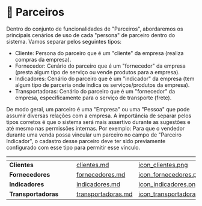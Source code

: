 # 👥 Parceiros

Dentro do conjunto de funcionalidades de "Parceiros", abordaremos os principais cenários de uso de cada "persona" de parceiro dentro do sistema. Vamos separar pelos seguintes tipos:

- Cliente: Persona do parceiro que é um "cliente" da empresa (realiza compras da empresa).
- Fornecedor: Cenário do parceiro que é um "fornecedor" da empresa (presta algum tipo de serviço ou vende produtos para a empresa).
- Indicadores: Cenário do parceiro que é um "indicador" da empresa (tem algum tipo de parceria onde indica os serviços/produtos da empresa).
- Transportadoras: Cenário do parceiro que é um "fornecedor" da empresa, especificamente para o serviço de transporte (frete).

De modo geral, um parceiro é uma "Empresa" ou uma "Pessoa" que pode assumir diversas relações com a empresa. A importância de separar pelos tipos corretos é que o sistema será mais assertivo durante as sugestões e até mesmo nas permissões internas. Por exemplo: Para que o vendedor durante uma venda possa vincular um parceiro no campo de "Parceiro Indicador", o cadastro desse parceiro deve ter sido previamente configurado com esse tipo para permitir esse vínculo. 

<table data-view="cards">
    <thead>
        <tr>
            <th></th>
            <th></th>
            <th></th>
            <th data-hidden data-card-target data-type="content-ref"></th>
            <th data-hidden data-card-cover data-type="files"></th>
        </tr>
    </thead>
        <tbody>
            <tr>
                <td>
                    <strong>Clientes</strong>
                </td>
                <td></td>
                <td></td>
                <td>
                    <a href="/erp-v2/funcionalidades/parceiros/clientes.md">clientes.md</a>
                </td>
                <td>
                    <a href="/erp-v2/assets/funcionalidades/icon_clientes.png">icon_clientes.png</a>
                </td>
            </tr>
            <tr>
                <td>
                    <strong>Fornecedores</strong>
                </td>
                <td></td>
                <td></td>
                <td>
                    <a href="/erp-v2/funcionalidades/parceiros/fornecedores.md">fornecedores.md</a>
                </td>
                <td>
                    <a href="/erp-v2/assets/funcionalidades/icon_fornecedores.png">icon_fornecedores.png</a>
                </td>
            </tr>
            <tr>
                <td>
                    <strong>Indicadores</strong>
                </td>
                <td></td>
                <td></td>
                <td>
                    <a href="/erp-v2/funcionalidades/parceiros/indicadores.md">indicadores.md</a>
                </td>
                <td>
                    <a href="/erp-v2/assets/funcionalidades/icon_indicadores.png">icon_indicadores.png</a>
                </td>
            </tr>
            <tr>
                <td>
                    <strong>Transportadoras</strong>
                </td>
                <td></td>
                <td></td>
                <td>
                    <a href="/erp-v2/funcionalidades/parceiros/transportadoras.md">transportadoras.md</a>
                </td>
                <td>
                    <a href="/erp-v2/assets/funcionalidades/icon_transportadoras.png">icon_transportadoras.png</a>
                </td>
            </tr>
        </tbody>
</table>
